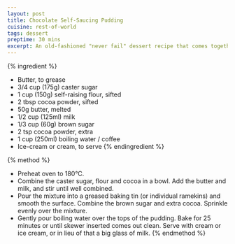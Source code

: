 ```yaml
---
layout: post
title: Chocolate Self-Saucing Pudding
cuisine: rest-of-world
tags: dessert
preptime: 30 mins
excerpt: An old-fashioned "never fail" dessert recipe that comes together with minimal effort. Can easily be a 'mocha' pudding with the addition of coffee.
---
```


{% ingredient %}
- Butter, to grease
- 3/4 cup (175g) caster sugar
- 1 cup (150g) self-raising flour, sifted
- 2 tbsp cocoa powder, sifted
- 50g butter, melted
- 1/2 cup (125ml) milk
- 1/3 cup (60g) brown sugar
- 2 tsp cocoa powder, extra
- 1 cup (250ml) boiling water / coffee
- Ice-cream or cream, to serve
{% endingredient %}

{% method %}
- Preheat oven to 180°C.
- Combine the caster sugar, flour and cocoa in a bowl. Add the butter and milk, and stir until well combined.
- Pour the mixture into a greased baking tin (or individual ramekins) and smooth the surface. Combine the brown sugar and extra cocoa. Sprinkle evenly over the mixture.
- Gently pour boiling water over the tops of the pudding. Bake for 25 minutes or until skewer inserted comes out clean. Serve with cream or ice cream, or in lieu of that a big glass of milk.
{% endmethod %}